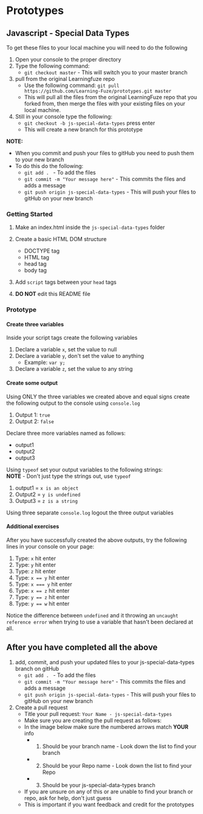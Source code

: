 # Prototypes

## Javascript - Special Data Types 

To get these files to your local machine you will need to do the following

1. Open your console to the proper directory
2. Type the following command:
	- `git checkout master` - This will switch you to your master branch
3. pull from the original Learningfuze repo
	- Use the following command:
		`git pull https://github.com/Learning-Fuze/prototypes.git master`
	- This will pull all the files from the original LearningFuze repo that you forked from, then merge the files with your existing files on your local machine.
4. Still in your console type the following: 
	- `git checkout -b js-special-data-types` press enter
	- This will create a new branch for this prototype

**NOTE:**
- When you commit and push your files to gitHub you need to push them to your new branch
- To do this do the following:
	- `git add . ` - To add the files
	- `git commit -m "Your message here"` - This commits the files and adds a message
	- `git push origin js-special-data-types` - This will push your files to gitHub on your new branch

### Getting Started

1. Make an index.html inside the `js-special-data-types` folder

2. Create a basic HTML DOM structure
	- DOCTYPE tag
	- HTML tag
	- head tag
	- body tag

3. Add `script` tags between your `head` tags

4. **DO NOT** edit this README file

### Prototype

#### Create three variables

Inside your script tags create the following variables

1. Declare a variable `x`, set the value to null
2. Declare a variable `y`, don't set the value to anything
	- Example: `var y;`
3. Declare a variable `z`, set the value to any string


#### Create some output

Using ONLY the three variables we created above and equal signs create the following output to the console using `console.log`

1. Output 1: `true`
2. Output 2: `false`

Declare three more variables named as follows:
- output1
- output2
- output3

Using `typeof` set your output variables to the following strings:<br>
**NOTE** - Don't just type the strings out, use `typeof`

1. output1 = `x is an object`
2. Output2 = `y is undefined`
3. Output3 = `z is a string`

Using three separate `console.log` logout the three output variables

#### Additional exercises

After you have successfully created the above outputs, try the following lines in your console on your page:

1. Type: `x` hit enter
2. Type: `y` hit enter
3. Type: `z` hit enter
4. Type: `x == y` hit enter
5. Type: `x === y` hit enter
6. Type: `x == z` hit enter
7. Type: `y == z` hit enter
8. Type: `y == w` hit enter

Notice the difference between `undefined` and it throwing an `uncaught reference error` when trying to use a variable that hasn't been declared at all.

## After you have completed all the above

1. add, commit, and push your updated files to your js-special-data-types branch on gitHub
	- `git add . ` - To add the files
	- `git commit -m "Your message here"` - This commits the files and adds a message
	- `git push origin js-special-data-types` - This will push your files to gitHub on your new branch
2. Create a pull request
	- Title your pull request: `Your Name - js-special-data-types`
	- Make sure you are creating the pull request as follows:
	- In the image below make sure the numbered arrows match **YOUR** info
		- 1. Should be your branch name - Look down the list to find your branch
		- 2. Should be your Repo name - Look down the list to find your Repo
		- 3. Should be your js-special-data-types branch
	- If you are unsure on any of this or are unable to find your branch or repo, ask for help, don't just guess
	- This is important if you want feedback and credit for the prototypes 

<img src="https://github.com/Learning-Fuze/prototypes/blob/assets/assets/pr_js-special-data-types.png?raw=true" alt="">
